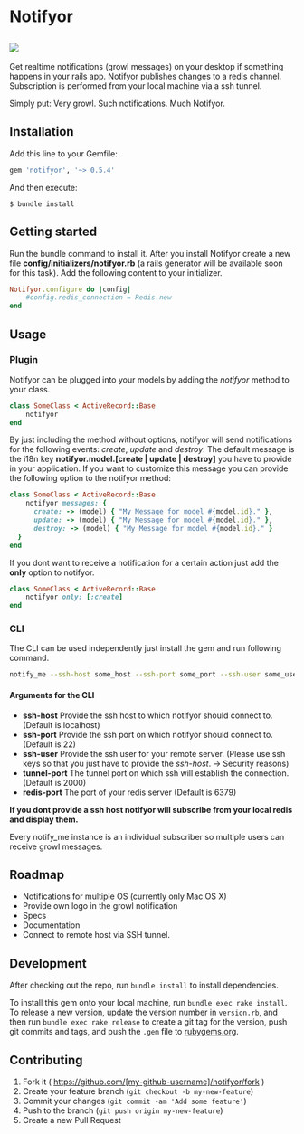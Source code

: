 # Notifyor
## [![](http://i.imgur.com/FrRacwt.png)]()
Get realtime notifications (growl messages) on your desktop if something happens in your rails app.
Notifyor publishes changes to a redis channel. Subscription is performed from your local machine via a ssh tunnel.

Simply put:
Very growl. Such notifications. Much Notifyor.

## Installation

Add this line to your Gemfile:

```ruby
gem 'notifyor', '~> 0.5.4'
```

And then execute:

    $ bundle install

## Getting started
Run the bundle command to install it.
After you install Notifyor create a new file **config/initializers/notifyor.rb** (a rails generator will be available soon for this task). Add the following content to your initializer.
```ruby
Notifyor.configure do |config|
    #config.redis_connection = Redis.new
end
```

## Usage

### Plugin
Notifyor can be plugged into your models by adding the *notifyor* method to your class.
```ruby
class SomeClass < ActiveRecord::Base
    notifyor
end
```
By just including the method without options, notifyor will send notifications for the following events: *create*, *update* and *destroy*. The default message is the i18n key **notifyor.model.[create | update | destroy]** you have to provide in your application.
If you want to customize this message you can provide the following option to the notifyor method:
```ruby
class SomeClass < ActiveRecord::Base
    notifyor messages: {
      create: -> (model) { "My Message for model #{model.id}." },
      update: -> (model) { "My Message for model #{model.id}." },
      destroy: -> (model) { "My Message for model #{model.id}." }
  }
end 
```

If you dont want to receive a notification for a certain action just add the **only** option to notifyor.
```ruby
class SomeClass < ActiveRecord::Base
    notifyor only: [:create]
end 
```
### CLI
The CLI can be used independently just install the gem and run following command. 

```bash
notify_me --ssh-host some_host --ssh-port some_port --ssh-user some_user
```
#### Arguments for the CLI
 - **ssh-host** Provide the ssh host to which notifyor should connect to. (Default is localhost)
 - **ssh-port** Provide the ssh port on which notifyor should connect to. (Default is 22)
 - **ssh-user** Provide the ssh user for your remote server. (Please use ssh keys so that you just have to provide the *ssh-host*. -> Security reasons)
 - **tunnel-port** The tunnel port on which ssh will establish the connection. (Default is 2000)
 - **redis-port** The port of your redis server (Default is 6379)

**If you dont provide a ssh host notifyor will subscribe from your local redis and display them.**

Every notify_me instance is an individual subscriber so multiple users can receive growl messages.

## Roadmap
- Notifications for multiple OS (currently only Mac OS X)
- Provide own logo in the growl notification
- Specs
- Documentation
- Connect to remote host via SSH tunnel.

## Development

After checking out the repo, run `bundle install` to install dependencies. 

To install this gem onto your local machine, run `bundle exec rake install`. To release a new version, update the version number in `version.rb`, and then run `bundle exec rake release` to create a git tag for the version, push git commits and tags, and push the `.gem` file to [rubygems.org](https://rubygems.org).

## Contributing

1. Fork it ( https://github.com/[my-github-username]/notifyor/fork )
2. Create your feature branch (`git checkout -b my-new-feature`)
3. Commit your changes (`git commit -am 'Add some feature'`)
4. Push to the branch (`git push origin my-new-feature`)
5. Create a new Pull Request
